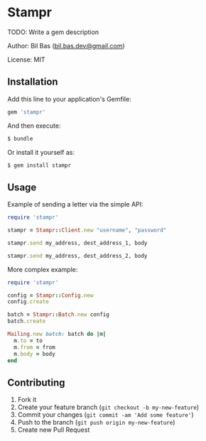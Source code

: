 Stampr
======

TODO: Write a gem description

Author: Bil Bas (bil.bas.dev@gmail.com)

License: MIT


Installation
------------

Add this line to your application's Gemfile:

```ruby
gem 'stampr'
```

And then execute:

```bash
$ bundle
```

Or install it yourself as:

```bash
$ gem install stampr
```

Usage
-----

Example of sending a letter via the simple API:

```ruby
require 'stampr'

stampr = Stampr::Client.new "username", "password"

stampr.send my_address, dest_address_1, body

stampr.send my_address, dest_address_2, body
```

More complex example:

```ruby
require 'stampr'

config = Stampr::Config.new
config.create

batch = Stampr::Batch.new config
batch.create

Mailing.new batch: batch do |m|
  m.to = to
  m.from = from
  m.body = body
end

```


Contributing
------------

1. Fork it
2. Create your feature branch (`git checkout -b my-new-feature`)
3. Commit your changes (`git commit -am 'Add some feature'`)
4. Push to the branch (`git push origin my-new-feature`)
5. Create new Pull Request
